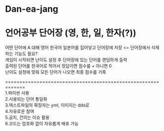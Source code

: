 # Dan-ea-jang
# 언어공부 단어장 (영, 한, 일, 한자(?))
어떤 단어에 A 대해 영어 한국어 일본어를 집어넣고 단어장에 저장 <= 단어장에서 삭제하는 기능도 필요?  
게임이 시작되면 난이도 설정 후 단어장에 있는 단어를 랜덤하게 출력  
출력된 단어를 한국어로 적어서 정답이면 점수를 + 아니면 0  
난이도 설정에 맞춰 모든 단어가 나오면 최종 점수를 기록  

=============================================================  
1.파이썬 사용  
2.사용되는 단어 통일화  
3.텍스트파일의 확장자는 yml, 이미지는 dds로  
4.자유로운 참여  
5.공지, 건의는 이슈 활용  
6.코드는 암호화 없이 자유롭게 배포 가능  

